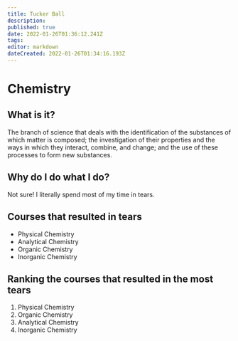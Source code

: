 ```yaml
---
title: Tucker Ball
description: 
published: true
date: 2022-01-26T01:36:12.241Z
tags: 
editor: markdown
dateCreated: 2022-01-26T01:34:16.193Z
---
```


# Chemistry
## What is it?
The branch of science that deals with the identification of the substances of which matter is composed; the investigation of their properties and the ways in which they interact, combine, and change; and the use of these processes to form new substances.
## Why do I do what I do?
Not sure!  I literally spend most of my time in tears. 
## Courses that resulted in tears
* Physical Chemistry
* Analytical Chemistry
* Organic Chemistry
* Inorganic Chemistry
## Ranking the courses that resulted in the most tears 
1. Physical Chemistry
2. Organic Chemistry
3. Analytical Chemistry
4. Inorganic Chemistry